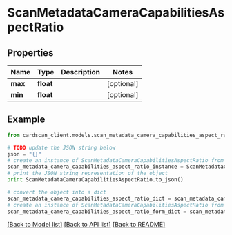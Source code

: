 # ScanMetadataCameraCapabilitiesAspectRatio


## Properties
Name | Type | Description | Notes
------------ | ------------- | ------------- | -------------
**max** | **float** |  | [optional] 
**min** | **float** |  | [optional] 

## Example

```python
from cardscan_client.models.scan_metadata_camera_capabilities_aspect_ratio import ScanMetadataCameraCapabilitiesAspectRatio

# TODO update the JSON string below
json = "{}"
# create an instance of ScanMetadataCameraCapabilitiesAspectRatio from a JSON string
scan_metadata_camera_capabilities_aspect_ratio_instance = ScanMetadataCameraCapabilitiesAspectRatio.from_json(json)
# print the JSON string representation of the object
print ScanMetadataCameraCapabilitiesAspectRatio.to_json()

# convert the object into a dict
scan_metadata_camera_capabilities_aspect_ratio_dict = scan_metadata_camera_capabilities_aspect_ratio_instance.to_dict()
# create an instance of ScanMetadataCameraCapabilitiesAspectRatio from a dict
scan_metadata_camera_capabilities_aspect_ratio_form_dict = scan_metadata_camera_capabilities_aspect_ratio.from_dict(scan_metadata_camera_capabilities_aspect_ratio_dict)
```
[[Back to Model list]](../README.md#documentation-for-models) [[Back to API list]](../README.md#documentation-for-api-endpoints) [[Back to README]](../README.md)


